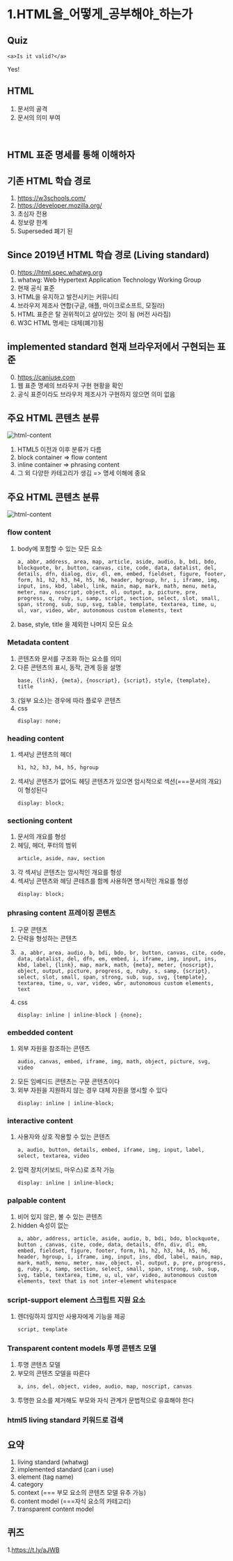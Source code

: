 # 1.HTML을_어떻게_공부해야_하는가

## Quiz
   ```
   <a>Is it valid?</a>
   ```
   Yes!

##  HTML
1. 문서의 골격
2. 문서의 의미 부여

<br>

## HTML 표준 명세를 통해 이해하자

## 기존 HTML 학습 경로
1. https://w3schools.com/
2. https://developer.mozilla.org/
3. 초심자 전용
4. 정보량 한계
5. Superseded 폐기 된

## Since 2019년 HTML 학습 경로 (Living standard)
0. https://html.spec.whatwg.org
1. whatwg: Web Hypertext Application Technology Working Group
2. 현재 공식 표준
3. HTML을 유지하고 발전시키는 커뮤니티
4. 브라우저 제조사 연합(구글, 애플, 마이크로소프트, 모질라)
5. HTML 표준은 탈 권위적이고 살아있는 것이 됨 (버전 사라짐)
6. W3C HTML 명세는 대체(폐기)됨
   

## implemented standard 현재 브라우저에서 구현되는 표준
0. https://caniuse.com
1. 웹 표준 명세의 브라우저 구현 현황을 확인
2. 공식 표준이라도 브라우저 제조사가 구현하지 않으면 의미 없음

## 주요 HTML 콘텐츠 분류
![html-content](./imgs/html-contents.png)
1. HTML5 이전과 이후 분류가 다름
2. block container => flow content
3. inline container => phrasing content
4. 그 외 다양한 카테고리가 생김 => 명세 이해에 중요

## 주요 HTML 콘텐츠 분류
![html-content](./imgs/html-content-details.png)
### flow content
1. body에 포함할 수 있는 모든 요소
   ```
   a, abbr, address, area, map, article, aside, audio, b, bdi, bdo, blockquote, br, button, canvas, cite, code, data, datalist, del, details, dfn, dialog, div, dl, em, embed, fieldset, figure, footer, form, h1, h2, h3, h4, h5, h6, header, hgroup, hr, i, iframe, img, input, ins, kbd, label, link, main, map, mark, math, menu, meta, meter, nav, noscript, object, ol, output, p, picture, pre, progress, q, ruby, s, samp, script, section, select, slot, small, span, strong, sub, sup, svg, table, template, textarea, time, u, ul, var, video, wbr, autonomous custom elements, text
   ```
2. base, style, title 을 제외한 나머지 모든 요소

### Metadata content
1. 콘텐츠와 문서를 구조화 하는 요소를 의미
2. 다른 콘텐츠의 표시, 동작, 관계 등을 설명
   ```
   base, {link}, {meta}, {noscript}, {script}, style, {template}, title
   ```
3. {일부 요소}는 경우에 따라 플로우 콘텐츠
4. css
   ```
   display: none;
   ```

### heading content
1. 섹셔닝 콘텐츠의 헤더
   ```
   h1, h2, h3, h4, h5, hgroup
   ```
2. 섹셔닝 콘텐츠가 없어도 헤딩 콘텐츠가 있으면 암시적으로 섹션(===문서의 개요)이 형성된다
   ```
   display: block;
   ```

### sectioning content
1. 문서의 개요를 형성
2. 헤딩, 헤더, 푸터의 범위
   ```
   article, aside, nav, section
   ```
3. 각 섹셔닝 콘텐츠는 암시적인 개요를 형성
4. 섹셔닝 콘텐츠와 헤딩 콘테츠를 함께 사용하면 명시적인 개요를 형성
   ```
   display: block;
   ```

### phrasing content 프레이징 콘텐츠
1. 구문 콘텐츠
2. 단락을 형성하는 콘텐츠
3. ```
    a, abbr, area, audio, b, bdi, bdo, br, button, canvas, cite, code, data, datalist, del, dfn, em, embed, i, iframe, img, input, ins, kbd, label, {link}, map, mark, math, {meta}, meter, {noscript}, object, output, picture, progress, q, ruby, s, samp, {script}, select, slot, small, span, strong, sub, sup, svg, {template}, textarea, time, u, var, video, wbr, autonomous custom elements, text
   ```
4. css   
   ```
   display: inline | inline-block | {none};
   ```

### embedded content
1. 외부 자원을 참조하는 콘텐츠
   ```
   audio, canvas, embed, iframe, img, math, object, picture, svg, video
   ```
3. 모든 임베디드 콘텐츠는 구문 콘텐츠이다
4. 외부 자원을 지원하지 않는 경우 대체 자원을 명시할 수 있다
   ```
   display: inline | inline-block;
   ```

### interactive content
1. 사용자와 상호 작용할 수 있는 콘텐츠
   ```
   a, audio, button, details, embed, iframe, img, input, label, select, textarea, video
   ```
2. 입력 장치(키보드, 마우스)로 조작 가능
   ```
   display: inline | inline-block;
   ```

### palpable content
1. 비어 있지 않은, 볼 수 있는 콘텐츠
2. hidden 속성이 없는
   ```
   a, abbr, address, article, aside, audio, b, bdi, bdo, blockquote, button , canvas, cite, code, data, details, dfn, div, dl, em, embed, fieldset, figure, footer, form, h1, h2, h3, h4, h5, h6, header, hgroup, i, iframe, img, input, ins, dbd, label, main, map, mark, math, menu, meter, nav, object, ol, output, p, pre, progress, g, ruby, s, samp, section, select, small, span, strong, sub, sup, svg, table, textarea, time, u, ul, var, video, autonomous custom elements, text that is not inter-element whitespace
   ```
   
### script-support element 스크립트 지원 요소
1. 렌더링하지 않지만 사용자에게 기능을 제공
   ```
   script, template
   ```

### Transparent content models 투명 콘텐츠 모델
1. 투명 콘텐츠 모델
2. 부모의 콘텐츠 모델을 따른다
    ```
    a, ins, del, object, video, audio, map, noscript, canvas
    ````
3. 투명한 요소를 제거해도 부모와 자식 관계가 문법적으로 유효해야 한다

### html5 living standard 키워드로 검색

## 요약
1. living standard (whatwg)
2. implemented standard (can i use)
3. element (tag name)
4. category
5. context (=== 부모 요소의 콘텐츠 모델 유추 가능)
6. content model (===자식 요소의 카테고리)
7. transparent content model

## 퀴즈
1.https://t.ly/aJWB

